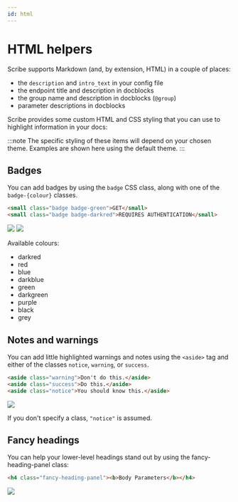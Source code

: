 ```yaml
---
id: html
---
```


# HTML helpers

Scribe supports Markdown (and, by extension, HTML) in a couple of places:
- the `description` and `intro_text` in your config file 
- the endpoint title and description in docblocks 
- the group name and description in docblocks (`@group`) 
- parameter descriptions in docblocks


Scribe provides some custom HTML and CSS styling that you can use to highlight information in your docs:

:::note
The specific styling of these items will depend on your chosen theme. Examples are shown here using the default theme.
:::

## Badges
You can add badges by using the `badge` CSS class, along with one of the `badge-{colour}` classes.

```html
<small class="badge badge-green">GET</small>
<small class="badge badge-darkred">REQUIRES AUTHENTICATION</small>
```

![](/img/screenshots/html-badges.png)
![](/img/screenshots/html-badges2.png)

Available colours:
- darkred
- red
- blue
- darkblue
- green
- darkgreen
- purple
- black
- grey

## Notes and warnings
You can add little highlighted warnings and notes using the `<aside>` tag and either of the classes `notice`, `warning`, or `success`.


```html
<aside class="warning">Don't do this.</aside>
<aside class="success">Do this.</aside>
<aside class="notice">You should know this.</aside>
```

![](/img/screenshots/html-aside.png)


If you don't specify a class, `"notice"` is assumed.

## Fancy headings
You can help your lower-level headings stand out by using the fancy-heading-panel class:

```html
<h4 class="fancy-heading-panel"><b>Body Parameters</b></h4>
```

![](/img/screenshots/html-fancyheading.png)